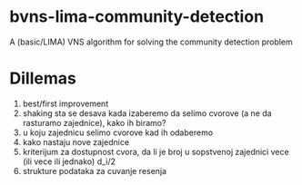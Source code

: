 # bvns-lima-community-detection
A (basic/LIMA) VNS algorithm for solving the community detection problem


# Dillemas
1.  best/first improvement
2.  shaking sta se desava kada izaberemo da selimo cvorove (a ne da rasturamo zajednice), kako ih biramo?
3.  u koju zajednicu selimo cvorove kad ih odaberemo
4.  kako nastaju nove zajednice
5.  kriterijum za dostupnost cvora, da li je broj u sopstvenoj zajednici vece (ili vece ili jednako) d_i/2
6.  strukture podataka za cuvanje resenja
